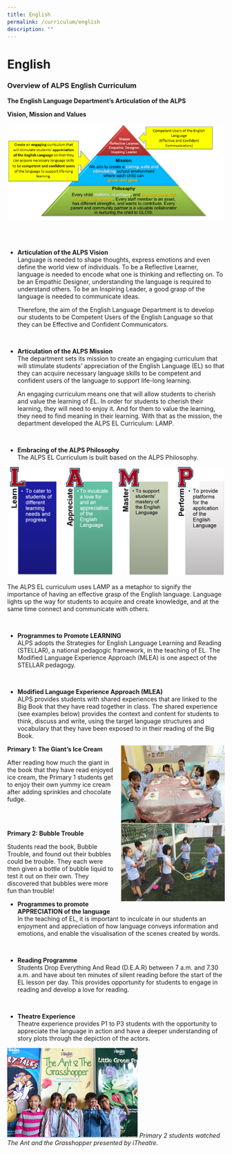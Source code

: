 ```yaml
---
title: English
permalink: /curriculum/english
description: ""
---
```

# **English**

### Overview of ALPS English Curriculum

**The English Language Department’s Articulation of the ALPS** 

**Vision, Mission and Values**

![](/images/EL1.png)

<br>
<br>

*   **Articulation of the ALPS Vision**     
Language is needed to shape thoughts, express emotions and even define the world view of individuals. To be a Reflective Learner, language is needed to encode what one is thinking and reflecting on. To be an Empathic Designer, understanding the language is required to understand others. To be an Inspiring Leader, a good grasp of the language is needed to communicate ideas. 
				
	Therefore, the aim of the English Language Department is to develop our students to be Competent Users of the English Language so that they can be Effective and Confident Communicators. 

<br>

*   **Articulation of the ALPS Mission**      
The department sets its mission to create an engaging curriculum that will stimulate students’ appreciation of the English Language (EL) so that they can acquire necessary language skills to be competent and confident users of the language to support life-long learning. 

	An engaging curriculum means one that will allow students to cherish and value the learning of EL. In order for students to cherish their learning, they will need to enjoy it. And for them to value the learning, they need to find meaning in their learning. With that as the mission, the department developed the ALPS EL Curriculum: LAMP.

 <br>

*   **Embracing of the ALPS Philosophy**      
The ALPS EL Curriculum is built based on the ALPS Philosophy.

![](/images/EL2.png)

The ALPS EL curriculum uses LAMP as a metaphor to signify the importance of having an effective grasp of the English language. Language lights up the way for students to acquire and create knowledge, and at the same time connect and communicate with others.

<br>

*   **Programmes to Promote LEARNING**     
ALPS adopts the Strategies for English Language Learning and Reading (STELLAR), a national pedagogic framework, in the teaching of EL. The Modified Language Experience Approach (MLEA) is one aspect of the STELLAR pedagogy. 

<br>  

*   **Modified Language Experience Approach (MLEA)**      
ALPS provides students with shared experiences that are linked to the Big Book that they have read together in class. The shared experience (see examples below) provides the context and content for students to think, discuss and write, using the target language structures and vocabulary that they have been exposed to in their reading of the Big Book.

<img src="/images/EL3.jpg" style="width:240px;height:180px;margin-left:15px;" align = "right">

**Primary 1: The Giant’s Ice Cream**

After reading how much the giant in the book that they have read enjoyed ice cream, the Primary 1 students get to enjoy their own yummy ice cream after adding sprinkles and chocolate fudge.

<br>
<br>


<img src="/images/EL4.jpg" style="width:240px;height:180px;margin-left:15px;" align = "right">

**Primary 2: Bubble Trouble**  

Students read the book, Bubble Trouble, and found out their bubbles could be trouble. They each were then given a bottle of bubble liquid to test it out on their own. They discovered that bubbles were more fun than trouble!


*   **Programmes to promote APPRECIATION of the language**  
In the teaching of EL, it is important to inculcate in our students an enjoyment and appreciation of how language conveys information and emotions, and enable the visualisation of the scenes created by words.

<br>

*   **Reading Programme**   
Students Drop Everything And Read (D.E.A.R) between 7 a.m. and 7.30 a.m. and have about ten minutes of silent reading before the start of the EL lesson per day. This provides opportunity for students to engage in reading and develop a love for reading. 

<br>

*   **Theatre Experience**  
Theatre experience provides P1 to P3 students with the opportunity to appreciate the language in action and have a deeper understanding of story plots through the depiction of the actors.

<img src="/images/EL3.png" 
     style="width:60%">
_Primary 2 students watched The Ant and the Grasshopper presented by iTheatre._